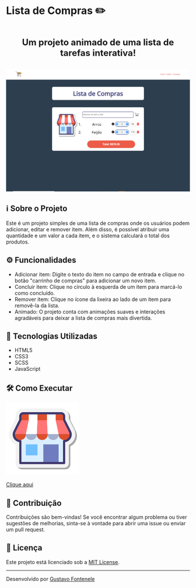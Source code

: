 # Lista de Compras ✏️

<h2 align="center" style="font-size: 24px; padding: 10px;">Um projeto animado de uma lista de tarefas interativa!</h2>


<div align="center">
  <img src="assets/img/img projeto.png" alt="Demonstração do Projeto">
</div>

## ℹ️ Sobre o Projeto

Este é um projeto simples de uma lista de compras onde os usuários podem adicionar, editar e remover item. Além disso, é possível atribuir uma quantidade e um valor a cada item, e o sistema calculará o total dos produtos.

## ⚙️ Funcionalidades

- Adicionar item: Digite o texto do item no campo de entrada e clique no botão "carrinho de compras" para adicionar um novo item.
- Concluir item: Clique no círculo à esquerda de um item para marcá-lo como concluído.
- Remover item: Clique no ícone da lixeira ao lado de um item para removê-la da lista.
- Animado: O projeto conta com animações suaves e interações agradáveis para deixar a lista de compras mais divertida.

## 🚀 Tecnologias Utilizadas

- HTML5
- CSS3
- SCSS
- JavaScript

## 🛠️ Como Executar

 <img src="assets/img/icons8-mercado.gif" style="background: transparent;" alt="Link para o GitHub Pages">
<a href="https://gustavofontenele1.github.io/Crie-sua-lista-de-compras/" target="_blank" rel="noopener noreferrer">
  <p>Clique aqui</p>
</a>



## 🤝 Contribuição

Contribuições são bem-vindas! Se você encontrar algum problema ou tiver sugestões de melhorias, sinta-se à vontade para abrir uma issue ou enviar um pull request.

## 📝 Licença

Este projeto está licenciado sob a [MIT License](LICENSE).

---

Desenvolvido por [Gustavo Fontenele](https://github.com/Gustavofontenele1)
